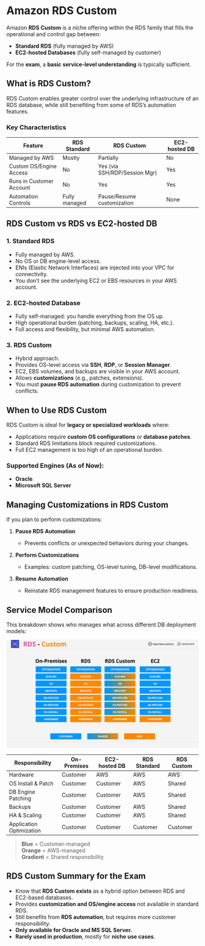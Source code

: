 # Amazon RDS Custom

Amazon **RDS Custom** is a niche offering within the RDS family that fills the operational and control gap between:

- **Standard RDS** (fully managed by AWS)
- **EC2-hosted Databases** (fully self-managed by customer)

For the **exam**, a **basic service-level understanding** is typically sufficient.

## What is RDS Custom?

RDS Custom enables greater control over the underlying infrastructure of an RDS database, while still benefiting from some of RDS’s automation features.

### Key Characteristics

| Feature                  | RDS Standard  | RDS Custom                    | EC2-hosted DB |
| ------------------------ | ------------- | ----------------------------- | ------------- |
| Managed by AWS           | Mostly        | Partially                     | No            |
| Custom OS/Engine Access  | No            | Yes (via SSH/RDP/Session Mgr) | Yes           |
| Runs in Customer Account | No            | Yes                           | Yes           |
| Automation Controls      | Fully managed | Pause/Resume customization    | None          |

## RDS Custom vs RDS vs EC2-hosted DB

### 1. **Standard RDS**

- Fully managed by AWS.
- No OS or DB engine-level access.
- ENIs (Elastic Network Interfaces) are injected into your VPC for connectivity.
- You don’t see the underlying EC2 or EBS resources in your AWS account.

### 2. **EC2-hosted Database**

- Fully self-managed: you handle everything from the OS up.
- High operational burden (patching, backups, scaling, HA, etc.).
- Full access and flexibility, but minimal AWS automation.

### 3. **RDS Custom**

- Hybrid approach.
- Provides OS-level access via **SSH**, **RDP**, or **Session Manager**.
- EC2, EBS volumes, and backups are visible in your AWS account.
- Allows **customizations** (e.g., patches, extensions).
- You must **pause RDS automation** during customization to prevent conflicts.

## When to Use RDS Custom

RDS Custom is ideal for **legacy or specialized workloads** where:

- Applications require **custom OS configurations** or **database patches**.
- Standard RDS limitations block required customizations.
- Full EC2 management is too high of an operational burden.

### Supported Engines (As of Now):

- **Oracle**
- **Microsoft SQL Server**

## Managing Customizations in RDS Custom

If you plan to perform customizations:

1. **Pause RDS Automation**

   - Prevents conflicts or unexpected behaviors during your changes.

2. **Perform Customizations**

   - Examples: custom patching, OS-level tuning, DB-level modifications.

3. **Resume Automation**
   - Reinstate RDS management features to ensure production readiness.

## Service Model Comparison

This breakdown shows who manages what across different DB deployment models:

![alt text](./Images/image-20.png)

| Responsibility           | On-Premises | EC2-hosted DB | RDS Standard | RDS Custom |
| ------------------------ | ----------- | ------------- | ------------ | ---------- |
| Hardware                 | Customer    | AWS           | AWS          | AWS        |
| OS Install & Patch       | Customer    | Customer      | AWS          | Shared     |
| DB Engine Patching       | Customer    | Customer      | AWS          | Shared     |
| Backups                  | Customer    | Customer      | AWS          | Shared     |
| HA & Scaling             | Customer    | Customer      | AWS          | Shared     |
| Application Optimization | Customer    | Customer      | Customer     | Customer   |

> **Blue** = Customer-managed  
> **Orange** = AWS-managed  
> **Gradient** = Shared responsibility

## RDS Custom Summary for the Exam

- Know that **RDS Custom exists** as a hybrid option between RDS and EC2-based databases.
- Provides **customization and OS/engine access** not available in standard RDS.
- Still benefits from **RDS automation**, but requires more customer responsibility.
- **Only available for Oracle and MS SQL Server.**
- **Rarely used in production**, mostly for **niche use cases**.
